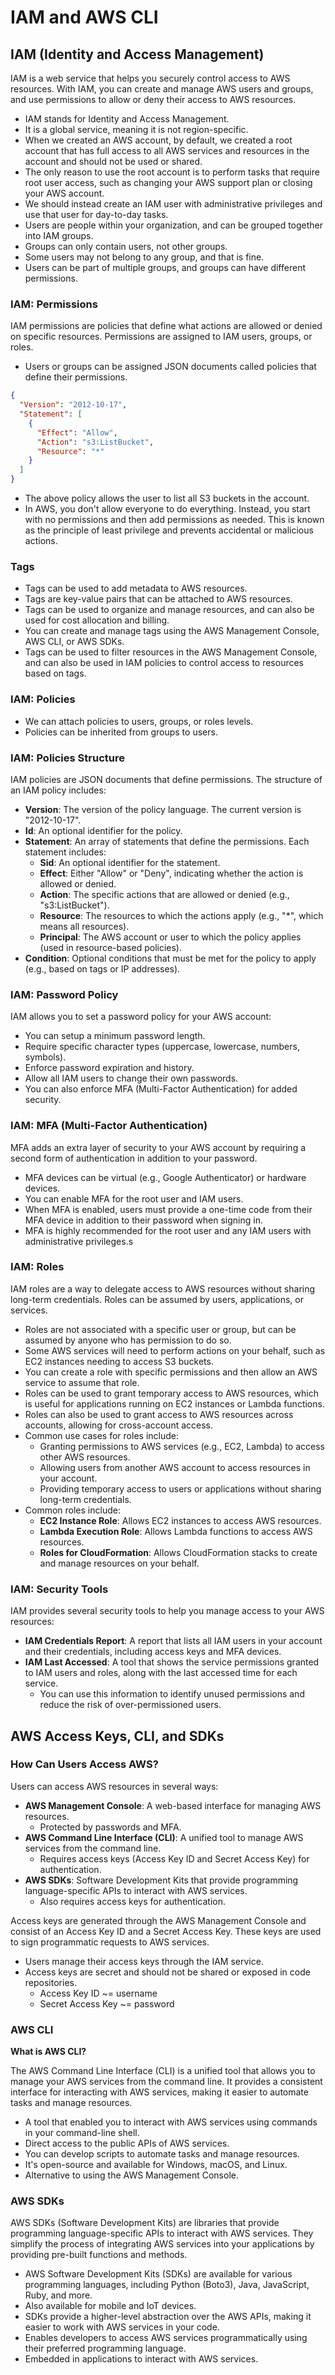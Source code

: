 # IAM and AWS CLI

## IAM (Identity and Access Management)

IAM is a web service that helps you securely control access to AWS resources. With IAM, you can create and manage AWS users and groups, and use permissions to allow or deny their access to AWS resources.

- IAM stands for Identity and Access Management.
- It is a global service, meaning it is not region-specific.
- When we created an AWS account, by default, we created a root account that has full access to all AWS services and resources in the account and should not be used or shared.
- The only reason to use the root account is to perform tasks that require root user access, such as changing your AWS support plan or closing your AWS account.
- We should instead create an IAM user with administrative privileges and use that user for day-to-day tasks.
- Users are people within your organization, and can be grouped together into IAM groups.
- Groups can only contain users, not other groups.
- Some users may not belong to any group, and that is fine.
- Users can be part of multiple groups, and groups can have different permissions.

### IAM: Permissions

IAM permissions are policies that define what actions are allowed or denied on specific resources. Permissions are assigned to IAM users, groups, or roles.

- Users or groups can be assigned JSON documents called policies that define their permissions.

```json
{
  "Version": "2012-10-17",
  "Statement": [
    {
      "Effect": "Allow",
      "Action": "s3:ListBucket",
      "Resource": "*"
    }
  ]
}
```

- The above policy allows the user to list all S3 buckets in the account.
- In AWS, you don't allow everyone to do everything. Instead, you start with no permissions and then add permissions as needed. This is known as the principle of least privilege and prevents accidental or malicious actions.

### Tags

- Tags can be used to add metadata to AWS resources.
- Tags are key-value pairs that can be attached to AWS resources.
- Tags can be used to organize and manage resources, and can also be used for cost allocation and billing.
- You can create and manage tags using the AWS Management Console, AWS CLI, or AWS SDKs.
- Tags can be used to filter resources in the AWS Management Console, and can also be used in IAM policies to control access to resources based on tags.

### IAM: Policies

- We can attach policies to users, groups, or roles levels.
- Policies can be inherited from groups to users.

### IAM: Policies Structure

IAM policies are JSON documents that define permissions. The structure of an IAM policy includes:

- **Version**: The version of the policy language. The current version is "2012-10-17".
- **Id**: An optional identifier for the policy.
- **Statement**: An array of statements that define the permissions. Each statement includes:
  - **Sid**: An optional identifier for the statement.
  - **Effect**: Either "Allow" or "Deny", indicating whether the action is allowed or denied.
  - **Action**: The specific actions that are allowed or denied (e.g., "s3:ListBucket").
  - **Resource**: The resources to which the actions apply (e.g., "\*", which means all resources).
  - **Principal**: The AWS account or user to which the policy applies (used in resource-based policies).
- **Condition**: Optional conditions that must be met for the policy to apply (e.g., based on tags or IP addresses).

### IAM: Password Policy

IAM allows you to set a password policy for your AWS account:

- You can setup a minimum password length.
- Require specific character types (uppercase, lowercase, numbers, symbols).
- Enforce password expiration and history.
- Allow all IAM users to change their own passwords.
- You can also enforce MFA (Multi-Factor Authentication) for added security.

### IAM: MFA (Multi-Factor Authentication)

MFA adds an extra layer of security to your AWS account by requiring a second form of authentication in addition to your password.

- MFA devices can be virtual (e.g., Google Authenticator) or hardware devices.
- You can enable MFA for the root user and IAM users.
- When MFA is enabled, users must provide a one-time code from their MFA device in addition to their password when signing in.
- MFA is highly recommended for the root user and any IAM users with administrative privileges.s

### IAM: Roles

IAM roles are a way to delegate access to AWS resources without sharing long-term credentials. Roles can be assumed by users, applications, or services.

- Roles are not associated with a specific user or group, but can be assumed by anyone who has permission to do so.
- Some AWS services will need to perform actions on your behalf, such as EC2 instances needing to access S3 buckets.
- You can create a role with specific permissions and then allow an AWS service to assume that role.
- Roles can be used to grant temporary access to AWS resources, which is useful for applications running on EC2 instances or Lambda functions.
- Roles can also be used to grant access to AWS resources across accounts, allowing for cross-account access.
- Common use cases for roles include:
  - Granting permissions to AWS services (e.g., EC2, Lambda) to access other AWS resources.
  - Allowing users from another AWS account to access resources in your account.
  - Providing temporary access to users or applications without sharing long-term credentials.
- Common roles include:
  - **EC2 Instance Role**: Allows EC2 instances to access AWS resources.
  - **Lambda Execution Role**: Allows Lambda functions to access AWS resources.
  - **Roles for CloudFormation**: Allows CloudFormation stacks to create and manage resources on your behalf.

### IAM: Security Tools

IAM provides several security tools to help you manage access to your AWS resources:

- **IAM Credentials Report**: A report that lists all IAM users in your account and their credentials, including access keys and MFA devices.
- **IAM Last Accessed**: A tool that shows the service permissions granted to IAM users and roles, along with the last accessed time for each service.
  - You can use this information to identify unused permissions and reduce the risk of over-permissioned users.

## AWS Access Keys, CLI, and SDKs

### How Can Users Access AWS?

Users can access AWS resources in several ways:

- **AWS Management Console**: A web-based interface for managing AWS resources.
  - Protected by passwords and MFA.
- **AWS Command Line Interface (CLI)**: A unified tool to manage AWS services from the command line.
  - Requires access keys (Access Key ID and Secret Access Key) for authentication.
- **AWS SDKs**: Software Development Kits that provide programming language-specific APIs to interact with AWS services.
  - Also requires access keys for authentication.

Access keys are generated through the AWS Management Console and consist of an Access Key ID and a Secret Access Key. These keys are used to sign programmatic requests to AWS services.

- Users manage their access keys through the IAM service.
- Access keys are secret and should not be shared or exposed in code repositories.
  - Access Key ID ~= username
  - Secret Access Key ~= password

### AWS CLI

**What is AWS CLI?**

The AWS Command Line Interface (CLI) is a unified tool that allows you to manage your AWS services from the command line. It provides a consistent interface for interacting with AWS services, making it easier to automate tasks and manage resources.

- A tool that enabled you to interact with AWS services using commands in your command-line shell.
- Direct access to the public APIs of AWS services.
- You can develop scripts to automate tasks and manage resources.
- It's open-source and available for Windows, macOS, and Linux.
- Alternative to using the AWS Management Console.

### AWS SDKs

AWS SDKs (Software Development Kits) are libraries that provide programming language-specific APIs to interact with AWS services. They simplify the process of integrating AWS services into your applications by providing pre-built functions and methods.

- AWS Software Development Kits (SDKs) are available for various programming languages, including Python (Boto3), Java, JavaScript, Ruby, and more.
- Also available for mobile and IoT devices.
- SDKs provide a higher-level abstraction over the AWS APIs, making it easier to work with AWS services in your code.
- Enables developers to access AWS services programmatically using their preferred programming language.
- Embedded in applications to interact with AWS services.
